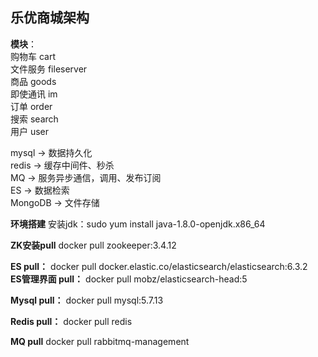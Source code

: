 ## 乐优商城架构

**模块**：\
购物车 cart \
文件服务 fileserver \
商品 goods \
即使通讯 im \
订单 order \
搜索 search \
用户 user

mysql -> 数据持久化 \
redis -> 缓存中间件、秒杀 \
MQ -> 服务异步通信，调用、发布订阅 \
ES -> 数据检索 \
MongoDB -> 文件存储 

**环境搭建**
安装jdk：sudo yum install java-1.8.0-openjdk.x86_64

**ZK安装pull**
docker pull zookeeper:3.4.12

**ES pull：**
docker pull docker.elastic.co/elasticsearch/elasticsearch:6.3.2 \
**ES管理界面 pull：**
docker pull mobz/elasticsearch-head:5

**Mysql pull：**
docker pull mysql:5.7.13

**Redis pull：**
docker pull redis

**MQ pull**
docker pull rabbitmq-management

